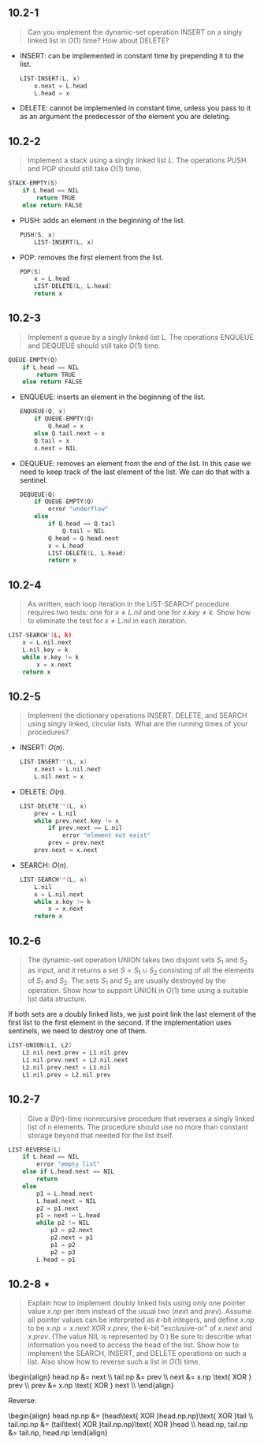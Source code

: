 ## 10.2-1

> Can you implement the dynamic-set operation $\text{INSERT}$ on a singly linked list in $O(1)$ time? How about $\text{DELETE}$?

- $\text{INSERT}$: can be implemented in constant time by prepending it to the list.

    ```cpp
    LIST-INSERT(L, x)
        x.next = L.head
        L.head = x
    ```

- $\text{DELETE}$: cannot be implemented in constant time, unless you pass to it as an argument the predecessor of the element you are deleting.

## 10.2-2

> Implement a stack using a singly linked list $L$. The operations $\text{PUSH}$ and $\text{POP}$ should still take $O(1)$ time.

```cpp
STACK-EMPTY(S)
    if L.head == NIL
        return TRUE
    else return FALSE
```

- $\text{PUSH}$: adds an element in the beginning of the list.

    ```cpp
    PUSH(S, x)
        LIST-INSERT(L, x)
    ```

- $\text{POP}$: removes the first element from the list.

    ```cpp
    POP(S)
        x = L.head
        LIST-DELETE(L, L.head)
        return x
    ```

## 10.2-3

> Implement a queue by a singly linked list $L$. The operations $\text{ENQUEUE}$ and $\text{DEQUEUE}$ should still take $O(1)$ time.

```cpp
QUEUE-EMPTY(Q)
    if L.head == NIL
        return TRUE
    else return FALSE
```

- $\text{ENQUEUE}$: inserts an element in the beginning of the list.

    ```cpp
    ENQUEUE(Q, x)
        if QUEUE-EMPTY(Q)
            Q.head = x
        else Q.tail.next = x
        Q.tail = x
        x.next = NIL
    ```

- $\text{DEQUEUE}$: removes an element from the end of the list. In this case we need to keep track of the last element of the list. We can do that with a sentinel.

    ```cpp
    DEQUEUE(Q)
        if QUEUE-EMPTY(Q)
            error "underflow"
        else
            if Q.head == Q.tail
                Q.tail = NIL
            Q.head = Q.head.next
            x = L.head
            LIST-DELETE(L, L.head)
            return x
    ```

## 10.2-4

> As written, each loop iteration in the $\text{LIST-SEARCH}'$ procedure requires two tests: one for $x \ne L.nil$ and one for $x.key \ne k$. Show how to eliminate the test for $x \ne L.nil$ in each iteration.

```cpp
LIST-SEARCH'(L, k)
    x = L.nil.next
    L.nil.key = k
    while x.key != k
        x = x.next
    return x
```

## 10.2-5

> Implement the dictionary operations $\text{INSERT}$, $\text{DELETE}$, and $\text{SEARCH}$ using singly linked, circular lists. What are the running times of your procedures?

- $\text{INSERT}$: $O(n)$.

    ```cpp
    LIST-INSERT''(L, x)
        x.next = L.nil.next
        L.nil.next = x
    ```

- $\text{DELETE}$: $O(n)$.

    ```cpp
    LIST-DELETE''(L, x)
        prev = L.nil
        while prev.next.key != x
            if prev.next == L.nil
                error "element not exist"
            prev = prev.next
        prev.next = x.next
    ```

- $\text{SEARCH}$: $O(n)$.

    ```cpp
    LIST-SEARCH''(L, x)
        L.nil
        x = L.nil.next
        while x.key != k
            x = x.next
        return x
    ```

## 10.2-6

> The dynamic-set operation $\text{UNION}$ takes two disjoint sets $S_1$ and $S_2$ as input, and it returns a set $S = S_1 \cup S_2$ consisting of all the elements of $S_1$ and $S_2$. The sets $S_1$ and $S_2$ are usually destroyed by the operation. Show how to support $\text{UNION}$ in $O(1)$ time using a suitable list data structure.

If both sets are a doubly linked lists, we just point link the last element of the first list to the first element in the second. If the implementation uses sentinels, we need to destroy one of them.

```cpp
LIST-UNION(L1, L2)
    L2.nil.next.prev = L1.nil.prev
    L1.nil.prev.next = L2.nil.next
    L2.nil.prev.next = L1.nil
    L1.nil.prev = L2.nil.prev
```

## 10.2-7

> Give a $\Theta(n)$-time nonrecursive procedure that reverses a singly linked list of $n$ elements. The procedure should use no more than constant storage beyond that needed for the list itself.

```cpp
LIST-REVERSE(L)
    if L.head == NIL
        error "empty list"
    else if L.head.next == NIL
        return
    else
        p1 = L.head.next
        L.head.next = NIL
        p2 = p1.next
        p1 = next = L.head
        while p2 != NIL
            p3 = p2.next
            p2.next = p1
            p1 = p2
            p2 = p3
        L.head = p1
```

## 10.2-8 $\star$

> Explain how to implement doubly linked lists using only one pointer value $x.np$ per item instead of the usual two ($next$ and $prev$). Assume all pointer values can be interpreted as $k$-bit integers, and define $x.np$ to be $x.np = x.next \text{ XOR } x.prev$, the $k$-bit "exclusive-or" of $x.next$ and $x.prev$. (The value $\text{NIL}$ is represented by $0$.) Be sure to describe what information you need to access the head of the list. Show how to implement the $\text{SEARCH}$, $\text{INSERT}$, and $\text{DELETE}$ operations on such a list. Also show how to reverse such a list in $O(1)$ time.

\begin{align}
head.np &= next \\\\
tail.np &= prev \\\\
   next &= x.np \text{ XOR } prev \\\\
   prev &= x.np \text{ XOR } next \\\\
\end{align}

Reverse:

\begin{align}
      head.np.np &= (head\text{ XOR }head.np.np)\text{ XOR }tail \\\\
      tail.np.np &= (tail\text{ XOR }tail.np.np)\text{ XOR }head \\\\
head.np, tail.np &= tail.np, head.np
\end{align}
